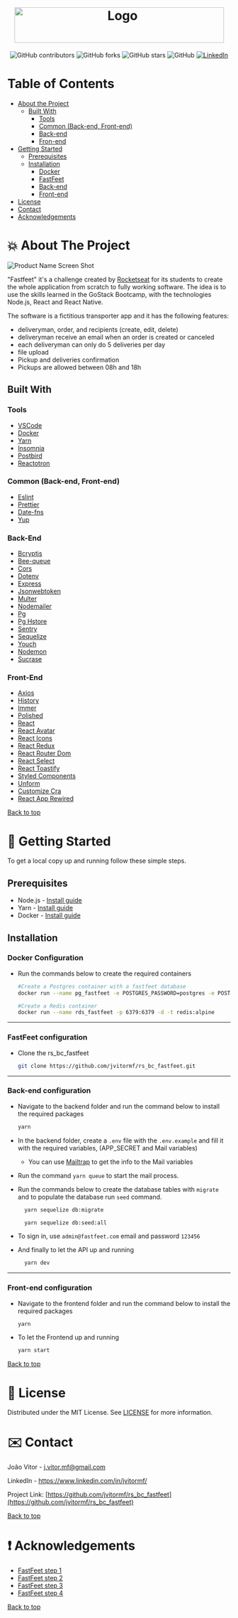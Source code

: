 
<!-- PROJECT LOGO -->
<br />
<h1 align="center">
  <a href="https://github.com/jvitormf/rs_bc_fastfeet">
    <img src=".github/logo_fastfeet.png" alt="Logo" width="473" height="80">
  </a>
</h1>

<p align="center">
  <img alt="GitHub contributors" src="https://img.shields.io/github/contributors/jvitormf/rs_bc_fastfeet?color=green">
  <img alt="GitHub forks" src="https://img.shields.io/github/forks/jvitormf/rs_bc_fastfeet">
  <img alt="GitHub stars" src="https://img.shields.io/github/stars/jvitormf/rs_bc_fastfeet">
  <img alt="GitHub" src="https://img.shields.io/github/license/jvitormf/rs_bc_fastfeet">
  <a href="https://www.linkedin.com/in/jvitormf/">
    <img alt="LinkedIn" src="https://img.shields.io/badge/-LinkedIn-black.svg?style=flat&logo=linkedin&colorB=555">
  </a>
</p>



<!-- TABLE OF CONTENTS -->
# Table of Contents

* [About the Project](#-about-the-project)
  * [Built With](#built-with)
    * [Tools](#tools)
    * [Common (Back-end, Front-end)](#Common-(Back-end,-Front-end))
    * [Back-end](#back-end)
    * [Fron-end](#front-end)
* [Getting Started](#-getting-started)
  * [Prerequisites](#prerequisites)
  * [Installation](#installation)
    * [Docker](#docker-configuration)
    * [FastFeet](#fastfeet-configuration)
    * [Back-end](#back-end-configuration)
    * [Front-end](#front-end-configuration)
* [License](#:memo:-License)
* [Contact](#-contact)
* [Acknowledgements](#-acknowledgements)
<!-- * [Usage](#usage)
* [Roadmap](#roadmap)
* [Contributing](#contributing) -->



<!-- ABOUT THE PROJECT -->
# 💥 About The Project

![Product Name Screen Shot][product-screenshot]

"Fastfeet" it's a challenge created by [Rocketseat](https://rocketseat.com.br/) for its students to create the whole application from scratch to fully working software. The idea is to use the skills learned in the GoStack Bootcamp, with the technologies Node.js, React and React Native.

The software is a fictitious transporter app and it has the following features:
* deliveryman, order, and recipients (create, edit, delete)
* deliveryman receive an email when an order is created or canceled
* each deliveryman can only do 5 deliveries per day
* file upload
* Pickup and deliveries confirmation
* Pickups are allowed between 08h and 18h

## Built With
  ### Tools
  * [VSCode](https://code.visualstudio.com/)
  * [Docker](https://www.docker.com/)
  * [Yarn](https://yarnpkg.com/)
  * [Insomnia](https://insomnia.rest/)
  * [Postbird](https://www.electronjs.org/apps/postbird)
  * [Reactotron](https://infinite.red/reactotron)

  ### Common (Back-end, Front-end)
  * [Eslint](https://eslint.org/)
  * [Prettier](https://prettier.io/)
  * [Date-fns](https://date-fns.org/)
  * [Yup](https://github.com/jquense/yup)

  ### Back-End
  * [Bcryptjs](https://github.com/dcodeIO/bcrypt.js)
  * [Bee-queue](https://github.com/bee-queue/bee-queue)
  * [Cors](https://github.com/expressjs/cors)
  * [Dotenv](https://github.com/motdotla/dotenv)
  * [Express](http://expressjs.com/)
  * [Jsonwebtoken](https://github.com/auth0/node-jsonwebtoken)
  * [Multer](https://github.com/expressjs/multer)
  * [Nodemailer](https://nodemailer.com/about/)
  * [Pg](https://github.com/brianc/node-postgres)
  * [Pg Hstore](https://github.com/scarney81/pg-hstore)
  * [Sentry](https://sentry.io/welcome/)
  * [Sequelize](https://sequelize.org/)
  * [Youch](https://github.com/poppinss/youch)
  * [Nodemon](https://nodemon.io/)
  * [Sucrase](https://sucrase.io/)

  ### Front-End
  * [Axios](https://github.com/axios/axios)
  * [History](https://github.com/ReactTraining/history)
  * [Immer](https://immerjs.github.io/immer/docs/introduction)
  * [Polished](https://polished.js.org/)
  * [React](https://pt-br.reactjs.org/)
  * [React Avatar](https://www.sitebase.be/react-avatar/)
  * [React Icons](https://react-icons.netlify.com/#/)
  * [React Redux](https://react-redux.js.org/)
  * [React Router Dom](https://github.com/ReactTraining/react-router/tree/master/packages/react-router-dom)
  * [React Select](https://react-select.com/home)
  * [React Toastify](https://fkhadra.github.io/react-toastify/introduction)
  * [Styled Components](https://styled-components.com/)
  * [Unform](https://unform.dev/)
  * [Customize Cra](https://github.com/arackaf/customize-cra)
  * [React App Rewired](https://github.com/timarney/react-app-rewired)

<!-- * [React Native](https://reactnative.dev/) -->

[Back to top](#table-of-Contents)

<!-- GETTING STARTED -->
# 🚀 Getting Started

To get a local copy up and running follow these simple steps.

## Prerequisites

* Node.js - [Install guide](https://nodejs.org/en/download/package-manager/)
* Yarn - [Install guide](https://classic.yarnpkg.com/en/docs/install/#windows-stable)
* Docker - [Install guide](https://docs.docker.com/get-docker/)


## Installation

  ### Docker Configuration

  * Run the commands below to create the required containers
    ```sh
    #Create a Postgres container with a fastfeet database
    docker run --name pg_fastfeet -e POSTGRES_PASSWORD=postgres -e POSTGRES_DB=fastfeet -p 5432:5432 -d postgres
    ```

    ```sh
    #Create a Redis container
    docker run --name rds_fastfeet -p 6379:6379 -d -t redis:alpine
    ```

***

  ### FastFeet configuration

  * Clone the rs_bc_fastfeet
    ```sh
    git clone https://github.com/jvitormf/rs_bc_fastfeet.git
    ```

***

  ### Back-end configuration

  * Navigate to the backend folder and run the command below to install the required packages
    ```sh
    yarn
    ```
  * In the backend folder, create a `.env` file with the `.env.example` and fill it with the required variables, (APP_SECRET and Mail variables)

    * You can use [Mailtrap](https://mailtrap.io/how-it-works) to get the info to the Mail variables
  
  * Run the command `yarn queue` to start the mail process.

  * Run the commands below to create the database tables with `migrate` and to populate the database run `seed` command. 

    ```sh
      yarn sequelize db:migrate
      ```

    ```sh
      yarn sequelize db:seed:all
      ```

  * To sign in, use `admin@fastfeet.com` email and password `123456`

  * And finally to let the API up and running
    ```sh
      yarn dev
      ```

***

  ### Front-end configuration

  * Navigate to the frontend folder and run the command below to install the required packages
  
    ```sh
    yarn
    ```

  * To let the Frontend up and running
    ```sh
    yarn start
    ```
      

 
  [Back to top](#table-of-Contents)


<!-- USAGE EXAMPLES -->
<!-- # Usage

Use this space to show useful examples of how a project can be used. Additional screenshots, code examples and demos work well in this space. You may also link to more resources.

_For more examples, please refer to the [Documentation](https://example.com)_ -->



<!-- ROADMAP -->
<!-- # Roadmap

See the [open issues](https://github.com/jvitormf/rs_bc_fastfeet/issues) for a list of proposed features (and known issues). -->



<!-- CONTRIBUTING -->
<!-- # Contributing

Contributions are what make the open source community such an amazing place to be learn, inspire, and create. Any contributions you make are **greatly appreciated**.

1. Fork the Project
2. Create your Feature Branch (`git checkout -b feature/AmazingFeature`)
3. Commit your Changes (`git commit -m 'Add some AmazingFeature'`)
4. Push to the Branch (`git push origin feature/AmazingFeature`)
5. Open a Pull Request -->


<!-- LICENSE -->
# :memo: License

Distributed under the MIT License. See [LICENSE](LICENSE.md) for more information.


<!-- CONTACT -->
# ✉️ Contact

João Vitor - <j.vitor.mf@gmail.com>

LinkedIn - <https://www.linkedin.com/in/jvitormf/>

Project Link: [https://github.com/jvitormf/rs_bc_fastfeet](https://github.com/jvitormf/rs_bc_fastfeet)

[Back to top](#table-of-Contents)


<!-- ACKNOWLEDGEMENTS -->
# ❗️ Acknowledgements

* [FastFeet step 1](https://github.com/jvitormf/bootcamp-gostack-desafio-02)
* [FastFeet step 2](https://github.com/jvitormf/bootcamp-gostack-desafio-03)
* [FastFeet step 3](https://github.com/jvitormf/bootcamp-gostack-desafio-09)
* [FastFeet step 4](https://github.com/jvitormf/bootcamp-gostack-desafio-10)


[Back to top](#table-of-Contents)


<!-- MARKDOWN LINKS & IMAGES -->
<!-- [issues-shield]: https://img.shields.io/github/issues/jvitormf/rs_bc_fastfeet.svg?style=flat-square
[issues-url]: https://github.com/jvitormf/rs_bc_fastfeetissues -->
[product-screenshot]: .github/Dashboard.png